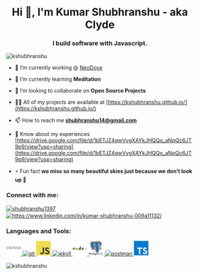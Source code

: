 <h1 align="center">Hi 👋, I'm Kumar Shubhranshu - aka Clyde</h1>
<h3 align="center">I build software with Javascript.</h3>

<p align="left"> <img src="https://komarev.com/ghpvc/?username=kshubhranshu&label=Profile%20views&color=0e75b6&style=flat" alt="kshubhranshu" /> </p>

- 🔭 I’m currently working @ [NeoDove](https://in.linkedin.com/company/neodove)

- 🌱 I’m currently learning **Meditation**

- 👯 I’m looking to collaborate on **Open Source Projects**

- 👨‍💻 All of my projects are available at [https://kshubhranshu.github.io/](https://kshubhranshu.github.io/)

- 📫 How to reach me **shubhranshu14@gmail.com**

- 📄 Know about my experiences [https://drive.google.com/file/d/1bETJZ4qwVvgXAYkJHQQo_aNpQc6JT9p9/view?usp=sharing](https://drive.google.com/file/d/1bETJZ4qwVvgXAYkJHQQo_aNpQc6JT9p9/view?usp=sharing)

- ⚡ Fun fact **we miss so many beautiful skies just because we don't look up 🌌**

<h3 align="left">Connect with me:</h3>
<p align="left">
<a href="https://twitter.com/shubhranshu1397" target="blank"><img align="center" src="https://raw.githubusercontent.com/Kshubhranshu/github-profile-readme-generator/neutral-icons/src/images/icons/Social/twitter.svg" alt="shubhranshu1397" height="30" width="40" /></a>
<a href="https://linkedin.com/in/https://www.linkedin.com/in/kumar-shubhranshu-009a11132/" target="blank"><img align="center" src="https://raw.githubusercontent.com/Kshubhranshu/github-profile-readme-generator/neutral-icons/src/images/icons/Social/linked-in-alt.svg" alt="https://www.linkedin.com/in/kumar-shubhranshu-009a11132/" height="30" width="40" /></a>
</p>

<h3 align="left">Languages and Tools:</h3>
<p align="left"> <a href="https://expressjs.com" target="_blank"> <img src="https://raw.githubusercontent.com/devicons/devicon/master/icons/express/express-original-wordmark.svg" alt="express" width="40" height="40"/> </a> <a href="https://git-scm.com/" target="_blank"> <img src="https://www.vectorlogo.zone/logos/git-scm/git-scm-icon.svg" alt="git" width="40" height="40"/> </a> <a href="https://developer.mozilla.org/en-US/docs/Web/JavaScript" target="_blank"> <img src="https://raw.githubusercontent.com/devicons/devicon/master/icons/javascript/javascript-original.svg" alt="javascript" width="40" height="40"/> </a> <a href="https://jekyllrb.com/" target="_blank"> <img src="https://www.vectorlogo.zone/logos/jekyllrb/jekyllrb-icon.svg" alt="jekyll" width="40" height="40"/> </a> <a href="https://nodejs.org" target="_blank"> <img src="https://raw.githubusercontent.com/devicons/devicon/master/icons/nodejs/nodejs-original-wordmark.svg" alt="nodejs" width="40" height="40"/> </a> <a href="https://www.postgresql.org" target="_blank"> <img src="https://raw.githubusercontent.com/devicons/devicon/master/icons/postgresql/postgresql-original-wordmark.svg" alt="postgresql" width="40" height="40"/> </a> <a href="https://postman.com" target="_blank"> <img src="https://www.vectorlogo.zone/logos/getpostman/getpostman-icon.svg" alt="postman" width="40" height="40"/> </a> <a href="https://www.typescriptlang.org/" target="_blank"> <img src="https://raw.githubusercontent.com/devicons/devicon/master/icons/typescript/typescript-original.svg" alt="typescript" width="40" height="40"/> </a> </p>

<p><img align="center" src="https://github-readme-streak-stats.herokuapp.com/?user=kshubhranshu&" alt="kshubhranshu" /></p>
